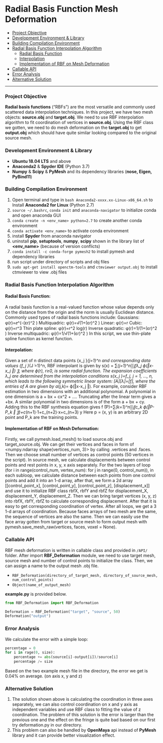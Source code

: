 # Radial Basis Function Mesh Deformation

- [Project Objective](#Project-Obejctive)
- [Development Environment & Library](#Development-Environment-&-Library)
- [Building Compilation Environment](#Building-Compilation-Environment)
- [Radial Basis Function Interpolation Algorithm](#Radial-Basis-Function-Interpolation-Algorithm)
  - [Radial Basis Function](#Radial-Basis-Function:)
  - [Interpolation](#Interpolation:)
  - [Implementation of RBF on Mesh Deformation](#implementation-of-rbf-on-mesh-deformation:)
- [Callable API](#Callable-API)
- [Error Analysis](#Error-Analysis)
- [Alternative Solution](#Alternative-Solution)

---
### Project Objective
**Radial basis functions** (“RBFs”) are the most versatile and commonly used scattered data interpolation techniques. In this project, we have two mesh objects: **source.obj** and **target.obj**. We need to use RBF interpolation algorithm to fit coordination of vertices in **source.obj**. Using the RBF class we gotten, we need to do mesh deformation on the **target.obj** to get **output.obj** which should have quite similar looking compared to the original source mesh.

### Development Environment & Library
* **Ubuntu 18.04 LTS** and above
* **Anaconda2** & **Spyder IDE** (Python 3.7)
* **Numpy** & **Scipy** & **PyMesh** and its dependency libraries (**nose, Eigen, PyBind11**)

### Building Compilation Environment
1. Open terminal and type in `bash Anaconda2-xxxx.xx-Linux-x86_64.sh` to Install **Anaconda2 for Linux** (Python 2.7)
2. `source ~/.bashrc`, `conda init` and `anaconda-navigator` to initialize conda and open anaconda GUI
3. `conda create -n <env_name> python=2.7` to create another conda environment
4. `conda activate <env_name>` to activate conda environment
5. install **Spyder** from anaconda navigator
6. uninstall **pip**, **setuptools**, **numpy**, **scipy** shown in the library list of **<env_name>** (because of version conflicts)
7. `conda install -c conda-forge pymesh2` to install pymesh and dependency libraries
8. run script under directory of scripts and obj files
9. `sudo apt-get install openctm-tools` and `ctmviewer output.obj` to install ctmviewer to view .obj files

### Radial Basis Function Interpolation Algorithm
#### Radial Basis Function:
A radial basis function is a real-valued function whose value depends only on the distance from the origin and the norm is usually Euclidean distance.
Commonly used types of radial basis functions include:
Gaussians: φ(r)=ⅇ^(-(εr)^2 )
Multiquadric: φ(r)=√(1+(εr)^2 )
Linear: φ(r)=r
Cubic: φ(r)=r^3
Thin plate spline: φ(r)=r^2 log(r)
Inverse quadratic: φ(r)=1/(1+(εr)^2 )
Inverse multiquadric: φ(r)=1/√(1+(εr)^2 )
In this script, we use thin-plate spline function as kernel function.
#### Interpolation:
Given a set of n distinct data points {x_j }_(j=1)^n and corresponding data values {f_j }_(J ̇=1)^n, RBF interpolant is given by s(x) = ∑_(j=1)^n▒〖λ_j ϕ(‖x-x_j ‖) 〗, where ϕ(r), r≥0, is some radial function. The expansion coefficients λ_j are determined from the interpolation conditions s(x_j )=f_j, j = 1, …, n, which leads to the following symmetric linear system:
[A][λ]=[f], where the entries of A are given by a_(j,k)= ϕ(‖x-x_j ‖).
For example, consider RBF estimation in two dimensions with an additional polynomial. A polynomial in one dimension is a + bx + cx^2 + …. Truncating after the linear term gives a +bx. A similar polynomial in two dimensions is of the form a + bx + cy. Adding this to the RBF synthesis equation gives f ̂(P)=∑_(k=1)^n▒〖c_k ϕ(‖P-P_k ‖ 〗)+c_(n+1)⋅1+c_(n+2)⋅x+c_(n+3) y
Here p = (x, y) is an arbitrary 2D point and P_k are the training points.

#### Implementation of RBF on Mesh Deformation:
Firstly, we call pymesh.load_mesh() to load source.obj and target_source.obj. We can get their vertices and faces in form of <numpy.ndarray shape(vertices_num, 3)> by calling .vertices and .faces. Then we choose small number of vertices as control points (50 vertices in the script). In source mesh, we calculate displacements between control points and rest points in x, y, x axis separately. For the two layers of loop (for i  in range(control_num, vertex_num): for j in range(0, control_num)), in each subloop, we calculate distance between each points from one control points and add it into an 1-d array, after that, we form a 2d array [[control_point_x], [control_point_y], [control_point_z], [displacement_x]] and use it to initialize RBF class rbfX, rbfY and rbfZ for displacement_X, displacement_Y, displacement_Z. Then we can bring target vertices (x, y, z) into rbfX, rbfY, rbfZ to calculate corresponding displacement. After that it is easy to get corresponding coordination of vertex. After all loops, we get a 3 1-d arrays of coordination.
Because faces arrays of two mesh are the same, the sequence of vertices are also the same. Then we can easily use the face array gotten from target or source mesh to form output mesh with pymesh.save_mesh_raw(vertices, faces, voxel = None).

### Callable API
RBF mesh deformation is written in callable class and provided in `/API/` folder. After import **RBF_Deformation** module, we need to use target mesh, source mesh and number of control points to initialize the class. Then, we can assign a name to the output mesh .obj file.
* `RBF_Deformation(directory_of_target_mesh, directory_of_source_mesh, num_control_points)`
* `Object(name_of_output_mesh)`

**example.py** is provided below.

```python
from RBF_Deformation import RBF_Deformation

Deformation = RBF_Deformation("target", "source", 50)
Deformation("output")
```

### Error Analysis
We calculate the error with a simple loop:
```python
percentage = 0
for i in rage(0, size):
	percentage += abs(source[i]-output[i])/source[i]
	percentage /= size
```
Based on the two example mesh file in the directory, the error we get is 0.04% on average. (on axis x, y and z)

### Alternative Solution
1. The solution shown above is calculating the coordination in three axes separately, we can also control coordination on x and y axis as independent variables and use RBF class to fitting the value of z coordination.
The problem of this solution is the error is larger than the previous one and the effect on the fringe is quite bad based on our first try deformation.py in our directory.
2. This problem can also be handled by **OpenMaya** api instead of **PyMesh** library and it can provide better visualization effect.
